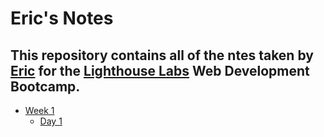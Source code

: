 # Eric's Notes
## This repository contains all of the ntes taken by [Eric](https://github.com/Name-3R1C) for the [Lighthouse Labs](https://www.lighthouselabs.ca/) Web Development Bootcamp.

* [Week 1](/Week_1/)
  * [Day 1](/Week_1/Day_1/)